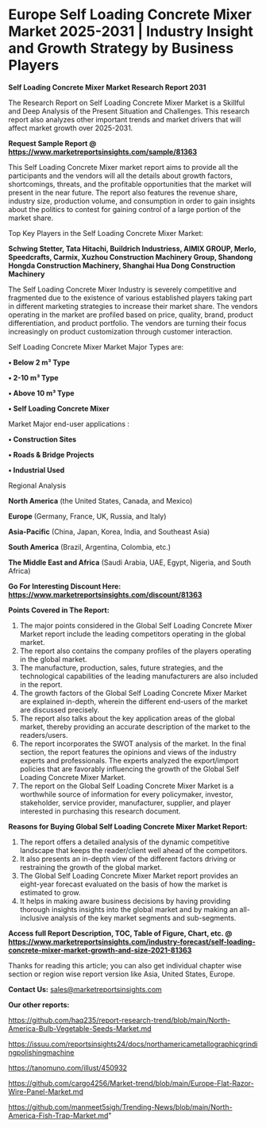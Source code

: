 # Europe Self Loading Concrete Mixer Market 2025-2031 | Industry Insight and Growth Strategy by Business Players

<strong>Self Loading Concrete Mixer Market Research Report 2031</strong>

The Research Report on Self Loading Concrete Mixer Market is a Skillful and Deep Analysis of the Present Situation and Challenges. This research report also analyzes other important trends and market drivers that will affect market growth over 2025-2031.

<strong>Request Sample Report @ <a href=https://www.marketreportsinsights.com/sample/81363>https://www.marketreportsinsights.com/sample/81363</a></strong>

This Self Loading Concrete Mixer market report aims to provide all the participants and the vendors will all the details about growth factors, shortcomings, threats, and the profitable opportunities that the market will present in the near future. The report also features the revenue share, industry size, production volume, and consumption in order to gain insights about the politics to contest for gaining control of a large portion of the market share.

Top Key Players in the Self Loading Concrete Mixer Market:

<strong>Schwing Stetter, Tata Hitachi, Buildrich Industriess, AIMIX GROUP, Merlo, Speedcrafts, Carmix, Xuzhou Construction Machinery Group, Shandong Hongda Construction Machinery, Shanghai Hua Dong Construction Machinery</strong>

The Self Loading Concrete Mixer Industry is severely competitive and fragmented due to the existence of various established players taking part in different marketing strategies to increase their market share. The vendors operating in the market are profiled based on price, quality, brand, product differentiation, and product portfolio. The vendors are turning their focus increasingly on product customization through customer interaction.

Self Loading Concrete Mixer Market Major Types are:

<strong>• Below 2 m³ Type

• 2-10 m³ Type

• Above 10 m³ Type

• Self Loading Concrete Mixer</strong>

Market Major end-user applications :

<strong>• Construction Sites

• Roads & Bridge Projects

• Industrial Used</strong>

Regional Analysis

</u><strong><b>North America</b></strong> (the United States, Canada, and Mexico)

<strong><b>Europe </b></strong>(Germany, France, UK, Russia, and Italy)

<strong><b>Asia-Pacific</b></strong> (China, Japan, Korea, India, and Southeast Asia)

<strong><b>South America</b></strong> (Brazil, Argentina, Colombia, etc.)

<strong><b>The Middle East and Africa</b></strong> (Saudi Arabia, UAE, Egypt, Nigeria, and South Africa)

<strong>Go For Interesting Discount Here: <a href=https://www.marketreportsinsights.com/discount/81363>https://www.marketreportsinsights.com/discount/81363</a></strong>

<strong>Points Covered in The Report:</strong>
<ol>
  <li>The major points considered in the Global Self Loading Concrete Mixer Market report include the leading competitors operating in the global market.</li>
  <li>The report also contains the company profiles of the players operating in the global market.</li>
  <li>The manufacture, production, sales, future strategies, and the technological capabilities of the leading manufacturers are also included in the report.</li>
  <li>The growth factors of the Global Self Loading Concrete Mixer Market are explained in-depth, wherein the different end-users of the market are discussed precisely.</li>
  <li>The report also talks about the key application areas of the global market, thereby providing an accurate description of the market to the readers/users.</li>
  <li>The report incorporates the SWOT analysis of the market. In the final section, the report features the opinions and views of the industry experts and professionals. The experts analyzed the export/import policies that are favorably influencing the growth of the Global Self Loading Concrete Mixer Market.</li>
  <li>The report on the Global Self Loading Concrete Mixer Market is a worthwhile source of information for every policymaker, investor, stakeholder, service provider, manufacturer, supplier, and player interested in purchasing this research document.</li>
</ol>
<strong>Reasons for Buying Global Self Loading Concrete Mixer Market Report:</strong>

<ol>
  <li>The report offers a detailed analysis of the dynamic competitive landscape that keeps the reader/client well ahead of the competitors.</li>
  <li>It also presents an in-depth view of the different factors driving or restraining the growth of the global market.</li>
  <li>The Global Self Loading Concrete Mixer Market report provides an eight-year forecast evaluated on the basis of how the market is estimated to grow.</li>
  <li>It helps in making aware business decisions by having providing thorough insights insights into the global market and by making an all-inclusive analysis of the key market segments and sub-segments.</li>
</ol>
<strong>Access full Report Description, TOC, Table of Figure, Chart, etc. @ <a href=https://www.marketreportsinsights.com/industry-forecast/self-loading-concrete-mixer-market-growth-and-size-2021-81363>https://www.marketreportsinsights.com/industry-forecast/self-loading-concrete-mixer-market-growth-and-size-2021-81363</a></strong>


Thanks for reading this article; you can also get individual chapter wise section or region wise report version like Asia, United States, Europe.

<strong>Contact Us:</strong>
sales@marketreportsinsights.com

<strong>Our other reports:</strong>

<a href=https://github.com/haq235/report-research-trend/blob/main/North-America-Bulb-Vegetable-Seeds-Market.md>https://github.com/haq235/report-research-trend/blob/main/North-America-Bulb-Vegetable-Seeds-Market.md</a>

<a href=https://issuu.com/reportsinsights24/docs/northamericametallographicgrindingpolishingmachine>https://issuu.com/reportsinsights24/docs/northamericametallographicgrindingpolishingmachine</a>

<a href=https://tanomuno.com/illust/450932>https://tanomuno.com/illust/450932</a>

<a href=https://github.com/cargo4256/Market-trend/blob/main/Europe-Flat-Razor-Wire-Panel-Market.md>https://github.com/cargo4256/Market-trend/blob/main/Europe-Flat-Razor-Wire-Panel-Market.md</a>

<a href=https://github.com/manmeet5sigh/Trending-News/blob/main/North-America-Fish-Trap-Market.md>https://github.com/manmeet5sigh/Trending-News/blob/main/North-America-Fish-Trap-Market.md</a>"
